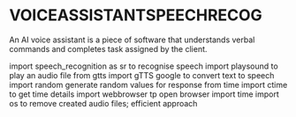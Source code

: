 # VOICEASSISTANTSPEECHRECOG
An AI voice assistant is a piece of software that understands verbal commands and completes task assigned by the client. 

import speech_recognition as sr to recognise speech
import playsound to play an audio file
from gtts import gTTS google to convert text to speech
import random generate random values for response
from time import ctime to get time details
import webbrowser tp open browser
import time
import os to remove created audio files; efficient approach

